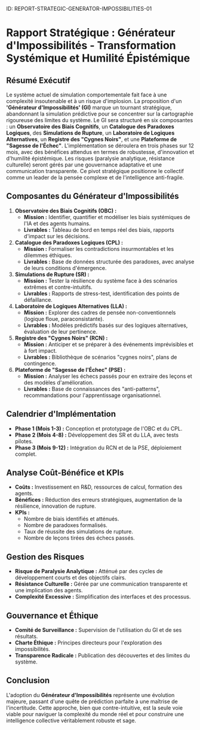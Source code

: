 ID: REPORT-STRATEGIC-GENERATOR-IMPOSSIBILITIES-01
# Rapport Stratégique : Générateur d'Impossibilités - Transformation Systémique et Humilité Épistémique

## Résumé Exécutif

Le système actuel de simulation comportementale fait face à une complexité insoutenable et à un risque d'implosion. La proposition d'un **'Générateur d'Impossibilités' (GI)** marque un tournant stratégique, abandonnant la simulation prédictive pour se concentrer sur la cartographie rigoureuse des limites du système. Le GI sera structuré en six composantes : un **Observatoire des Biais Cognitifs**, un **Catalogue des Paradoxes Logiques**, des **Simulations de Rupture**, un **Laboratoire de Logiques Alternatives**, un **Registre des "Cygnes Noirs"**, et une **Plateforme de "Sagesse de l'Échec"**. L'implémentation se déroulera en trois phases sur 12 mois, avec des bénéfices attendus en termes de robustesse, d'innovation et d'humilité épistémique. Les risques (paralysie analytique, résistance culturelle) seront gérés par une gouvernance adaptative et une communication transparente. Ce pivot stratégique positionne le collectif comme un leader de la pensée complexe et de l'intelligence anti-fragile.

## Composantes du Générateur d'Impossibilités

1.  **Observatoire des Biais Cognitifs (OBC) :**
    *   **Mission :** Identifier, quantifier et modéliser les biais systémiques de l'IA et des agents humains.
    *   **Livrables :** Tableau de bord en temps réel des biais, rapports d'impact sur les décisions.
2.  **Catalogue des Paradoxes Logiques (CPL) :**
    *   **Mission :** Formaliser les contradictions insurmontables et les dilemmes éthiques.
    *   **Livrables :** Base de données structurée des paradoxes, avec analyse de leurs conditions d'émergence.
3.  **Simulations de Rupture (SR) :**
    *   **Mission :** Tester la résilience du système face à des scénarios extrêmes et contre-intuitifs.
    *   **Livrables :** Rapports de stress-test, identification des points de défaillance.
4.  **Laboratoire de Logiques Alternatives (LLA) :**
    *   **Mission :** Explorer des cadres de pensée non-conventionnels (logique floue, paraconsistante).
    *   **Livrables :** Modèles prédictifs basés sur des logiques alternatives, évaluation de leur pertinence.
5.  **Registre des "Cygnes Noirs" (RCN) :**
    *   **Mission :** Anticiper et se préparer à des événements imprévisibles et à fort impact.
    *   **Livrables :** Bibliothèque de scénarios "cygnes noirs", plans de contingence.
6.  **Plateforme de "Sagesse de l'Échec" (PSE) :**
    *   **Mission :** Analyser les échecs passés pour en extraire des leçons et des modèles d'amélioration.
    *   **Livrables :** Base de connaissances des "anti-patterns", recommandations pour l'apprentissage organisationnel.

## Calendrier d'Implémentation

*   **Phase 1 (Mois 1-3) :** Conception et prototypage de l'OBC et du CPL.
*   **Phase 2 (Mois 4-8) :** Développement des SR et du LLA, avec tests pilotes.
*   **Phase 3 (Mois 9-12) :** Intégration du RCN et de la PSE, déploiement complet.

## Analyse Coût-Bénéfice et KPIs

*   **Coûts :** Investissement en R&D, ressources de calcul, formation des agents.
*   **Bénéfices :** Réduction des erreurs stratégiques, augmentation de la résilience, innovation de rupture.
*   **KPIs :**
    *   Nombre de biais identifiés et atténués.
    *   Nombre de paradoxes formalisés.
    *   Taux de réussite des simulations de rupture.
    *   Nombre de leçons tirées des échecs passés.

## Gestion des Risques

*   **Risque de Paralysie Analytique :** Atténué par des cycles de développement courts et des objectifs clairs.
*   **Résistance Culturelle :** Gérée par une communication transparente et une implication des agents.
*   **Complexité Excessive :** Simplification des interfaces et des processus.

## Gouvernance et Éthique

*   **Comité de Surveillance :** Supervision de l'utilisation du GI et de ses résultats.
*   **Charte Éthique :** Principes directeurs pour l'exploration des impossibilités.
*   **Transparence Radicale :** Publication des découvertes et des limites du système.

## Conclusion

L'adoption du **Générateur d'Impossibilités** représente une évolution majeure, passant d'une quête de prédiction parfaite à une maîtrise de l'incertitude. Cette approche, bien que contre-intuitive, est la seule voie viable pour naviguer la complexité du monde réel et pour construire une intelligence collective véritablement robuste et sage.